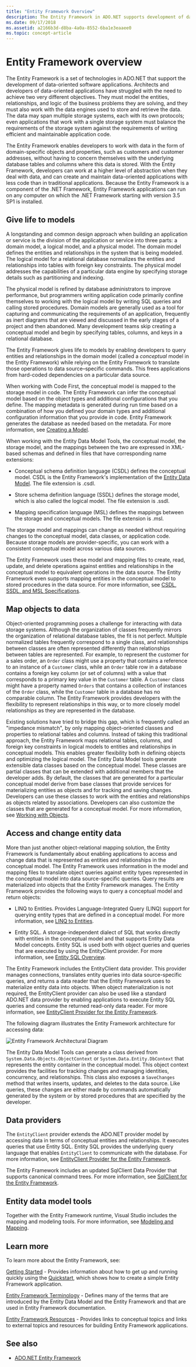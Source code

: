 ```yaml
---
title: "Entity Framework Overview"
description: The Entity Framework in ADO.NET supports development of data-oriented applications that work at a higher level of abstraction than traditional applications.
ms.date: 09/17/2018
ms.assetid: a2166b3d-d8ba-4a0a-8552-6ba1e3eaaee0
ms.topic: concept-article
---
```

# Entity Framework overview

The Entity Framework is a set of technologies in ADO.NET that support the development of data-oriented software applications. Architects and developers of data-oriented applications have struggled with the need to achieve two very different objectives. They must model the entities, relationships, and logic of the business problems they are solving, and they must also work with the data engines used to store and retrieve the data. The data may span multiple storage systems, each with its own protocols; even applications that work with a single storage system must balance the requirements of the storage system against the requirements of writing efficient and maintainable application code.

The Entity Framework enables developers to work with data in the form of domain-specific objects and properties, such as customers and customer addresses, without having to concern themselves with the underlying database tables and columns where this data is stored. With the Entity Framework, developers can work at a higher level of abstraction when they deal with data, and can create and maintain data-oriented applications with less code than in traditional applications. Because the Entity Framework is a component of the .NET Framework, Entity Framework applications can run on any computer on which the .NET Framework starting with version 3.5 SP1 is installed.

## Give life to models

 A longstanding and common design approach when building an application or service is the division of the application or service into three parts: a domain model, a logical model, and a physical model. The domain model defines the entities and relationships in the system that is being modeled. The logical model for a relational database normalizes the entities and relationships into tables with foreign key constraints. The physical model addresses the capabilities of a particular data engine by specifying storage details such as partitioning and indexing.

 The physical model is refined by database administrators to improve performance, but programmers writing application code primarily confine themselves to working with the logical model by writing SQL queries and calling stored procedures. Domain models are generally used as a tool for capturing and communicating the requirements of an application, frequently as inert diagrams that are viewed and discussed in the early stages of a project and then abandoned. Many development teams skip creating a conceptual model and begin by specifying tables, columns, and keys in a relational database.

 The Entity Framework gives life to models by enabling developers to query entities and relationships in the domain model (called a *conceptual* model in the Entity Framework) while relying on the Entity Framework to translate those operations to data source–specific commands. This frees applications from hard-coded dependencies on a particular data source.

 When working with Code First, the conceptual model is mapped to the storage model in code. The Entity Framework can infer the conceptual model based on the object types and additional configurations that you define. The mapping metadata is generated during run time based on a combination of how you defined your domain types and additional configuration information that you provide in code. Entity Framework generates the database as needed based on the metadata. For more information, see [Creating a Model](/ef/ef6/modeling/).

 When working with the Entity Data Model Tools, the conceptual model, the storage model, and the mappings between the two are expressed in XML-based schemas and defined in files that have corresponding name extensions:

- Conceptual schema definition language (CSDL) defines the conceptual model. CSDL is the Entity Framework's implementation of the [Entity Data Model](../entity-data-model.md). The file extension is .csdl.

- Store schema definition language (SSDL) defines the storage model, which is also called the logical model. The file extension is .ssdl.

- Mapping specification language (MSL) defines the mappings between the storage and conceptual models. The file extension is .msl.

The storage model and mappings can change as needed without requiring changes to the conceptual model, data classes, or application code. Because storage models are provider-specific, you can work with a consistent conceptual model across various data sources.

The Entity Framework uses these model and mapping files to create, read, update, and delete operations against entities and relationships in the conceptual model to equivalent operations in the data source. The Entity Framework even supports mapping entities in the conceptual model to stored procedures in the data source. For more information, see [CSDL, SSDL, and MSL Specifications](/ef/ef6/modeling/designer/advanced/edmx/csdl-spec).

## Map objects to data

 Object-oriented programming poses a challenge for interacting with data storage systems. Although the organization of classes frequently mirrors the organization of relational database tables, the fit is not perfect. Multiple normalized tables frequently correspond to a single class, and relationships between classes are often represented differently than relationships between tables are represented. For example, to represent the customer for a sales order, an `Order` class might use a property that contains a reference to an instance of a `Customer` class, while an `Order` table row in a database contains a foreign key column (or set of columns) with a value that corresponds to a primary key value in the `Customer` table. A `Customer` class might have a property named `Orders` that contains a collection of instances of the `Order` class, while the `Customer` table in a database has no comparable column. The Entity Framework provides developers with the flexibility to represent relationships in this way, or to more closely model relationships as they are represented in the database.

 Existing solutions have tried to bridge this gap, which is frequently called an "impedance mismatch", by only mapping object-oriented classes and properties to relational tables and columns. Instead of taking this traditional approach, the Entity Framework maps relational tables, columns, and foreign key constraints in logical models to entities and relationships in conceptual models. This enables greater flexibility both in defining objects and optimizing the logical model. The Entity Data Model tools generate extensible data classes based on the conceptual model. These classes are partial classes that can be extended with additional members that the developer adds. By default, the classes that are generated for a particular conceptual model derive from base classes that provide services for materializing entities as objects and for tracking and saving changes. Developers can use these classes to work with the entities and relationships as objects related by associations. Developers can also customize the classes that are generated for a conceptual model. For more information, see [Working with Objects](working-with-objects.md).

## Access and change entity data

More than just another object-relational mapping solution, the Entity Framework is fundamentally about enabling applications to access and change data that is represented as entities and relationships in the conceptual model. The Entity Framework uses information in the model and mapping files to translate object queries against entity types represented in the conceptual model into data source-specific queries. Query results are materialized into objects that the Entity Framework manages. The Entity Framework provides the following ways to query a conceptual model and return objects:

- LINQ to Entities. Provides Language-Integrated Query (LINQ) support for querying entity types that are defined in a conceptual model. For more information, see [LINQ to Entities](./language-reference/linq-to-entities.md).

- Entity SQL. A storage-independent dialect of SQL that works directly with entities in the conceptual model and that supports Entity Data Model concepts. Entity SQL is used both with object queries and queries that are executed by using the EntityClient provider. For more information, see [Entity SQL Overview](./language-reference/entity-sql-overview.md).

The Entity Framework includes the EntityClient data provider. This provider manages connections, translates entity queries into data source-specific queries, and returns a data reader that the Entity Framework uses to materialize entity data into objects. When object materialization is not required, the EntityClient provider can also be used like a standard ADO.NET data provider by enabling applications to execute Entity SQL queries and consume the returned read-only data reader. For more information, see [EntityClient Provider for the Entity Framework](entityclient-provider-for-the-entity-framework.md).

The following diagram illustrates the Entity Framework architecture for accessing data:

![Entity Framework Architectural Diagram](./media/wd-efarchdiagram.gif "wd_EFArchDiagram")

The Entity Data Model Tools can generate a class derived from `System.Data.Objects.ObjectContext` or `System.Data.Entity.DbContext` that represents the entity container in the conceptual model. This object context provides the facilities for tracking changes and managing identities, concurrency, and relationships. This class also exposes a `SaveChanges` method that writes inserts, updates, and deletes to the data source. Like queries, these changes are either made by commands automatically generated by the system or by stored procedures that are specified by the developer.

## Data providers

The `EntityClient` provider extends the ADO.NET provider model by accessing data in terms of conceptual entities and relationships. It executes queries that use Entity SQL. Entity SQL provides the underlying query language that enables `EntityClient` to communicate with the database. For more information, see [EntityClient Provider for the Entity Framework](entityclient-provider-for-the-entity-framework.md).

The Entity Framework includes an updated SqlClient Data Provider that supports canonical command trees. For more information, see [SqlClient for the Entity Framework](sqlclient-for-the-entity-framework.md).

## Entity data model tools

Together with the Entity Framework runtime, Visual Studio includes the mapping and modeling tools. For more information, see [Modeling and Mapping](modeling-and-mapping.md).

## Learn more

To learn more about the Entity Framework, see:

[Getting Started](getting-started.md) - Provides information about how to get up and running quickly using the [Quickstart](/previous-versions/dotnet/netframework-4.0/bb399182(v=vs.100)), which shows how to create a simple Entity Framework application.

[Entity Framework Terminology](terminology.md) - Defines many of the terms that are introduced by the Entity Data Model and the Entity Framework and that are used in Entity Framework documentation.

[Entity Framework Resources](resources.md) - Provides links to conceptual topics and links to external topics and resources for building Entity Framework applications.

## See also

- [ADO.NET Entity Framework](index.md)
